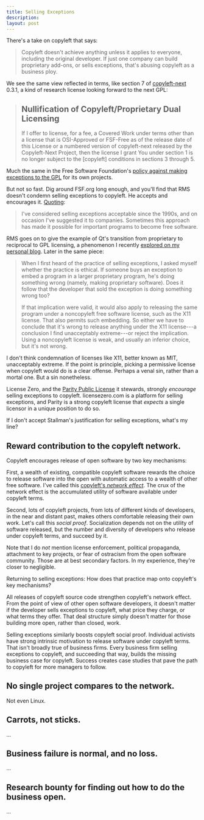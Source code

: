 ```yaml
---
title: Selling Exceptions
description:
layout: post
---
```


There's a take on copyleft that says:

> Copyleft doesn't achieve anything unless it applies to everyone, including the original developer.  If just one company can build proprietary add-ons, or sells exceptions, that's abusing copyleft as a business ploy.

We see the same view reflected in terms, like section 7 of [copyleft-next](https://github.com/copyleft-next/copyleft-next) 0.3.1, a kind of research license looking forward to the next GPL:

> ## Nullification of Copyleft/Proprietary Dual Licensing
>
> If I offer to license, for a fee, a Covered Work under terms other than a license that is OSI-Approved or FSF-Free as of the release date of this License or a numbered version of copyleft-next released by the Copyleft-Next Project, then the license I grant You under section 1 is no longer subject to the [copyleft] conditions in sections 3 through 5.

Much the same in the Free Software Foundation's [policy against making exceptions to the GPL](https://www.gnu.org/philosophy/selling-exceptions.en.html) for its own projects.

But not so fast.  Dig around FSF.org long enough, and you'll find that RMS doesn't condemn selling exceptions to copyleft.  He accepts and encourages it.  [Quoting](https://www.gnu.org/philosophy/selling-exceptions.en.html):

> I've considered selling exceptions acceptable since the 1990s, and on occasion I've suggested it to companies.  Sometimes this approach has made it possible for important programs to become free software.

RMS goes on to give the example of Qt's transition from proprietary to reciprocal to GPL licensing, a phenomenon I recently [explored on my personal blog](https://writing.kemitchell.com/2019/04/06/Stairway-to-Heaven.html).  Later in the same piece:

> When I first heard of the practice of selling exceptions, I asked myself whether the practice is ethical.  If someone buys an exception to embed a program in a larger proprietary program, he's doing something wrong (namely, making proprietary software).  Does it follow that the developer that sold the exception is doing something wrong too?
>
> If that implication were valid, it would also apply to releasing the same program under a noncopyleft free software license, such as the X11 license.  That also permits such embedding.  So either we have to conclude that it's wrong to release anything under the X11 license---a conclusion I find unacceptably extreme---or reject the implication. Using a noncopyleft license is weak, and usually an inferior choice, but it's not wrong.

I don't think condemnation of licenses like X11, better known as MIT, unacceptably extreme.  If the point is principle, picking a permissive license when copyleft would do is a clear offense.  Perhaps a venal sin, rather than a mortal one.  But a sin nonetheless.

License Zero, and the [Parity Public License](https://paritylicense.com) it stewards, strongly _encourage_ selling exceptions to copyleft.  licensezero.com is a platform for selling exceptions, and Parity is a strong copyleft license that _expects_ a single licensor in a unique position to do so.

If I don't accept Stallman's justification for selling exceptions, what's my line?

## Reward contribution to the copyleft network.

Copyleft encourages release of open software by two key mechanisms:

First, a wealth of existing, compatible copyleft software rewards the choice to release software into the open with automatic access to a wealth of other free software.  I've called this [copyleft's _network effect_](https://blog.licensezero.com/2018/05/13/commons-club.html#network).  The crux of the network effect is the accumulated utility of software available under copyleft terms.

Second, lots of copyleft projects, from lots of different kinds of developers, in the near and distant past, makes others comfortable releasing their own work.  Let's call this _social proof_.  Socialization depends not on the utility of software released, but the number and diversity of developers who release under copyleft terms, and succeed by it.

Note that I do _not_ mention license enforcement, political propaganda, attachment to key projects, or fear of ostracism from the open software community.  Those are at best secondary factors.  In my experience, they're closer to negligible.

Returning to selling exceptions:  How does that practice map onto copyleft's key mechanisms?

All releases of copyleft source code strengthen copyleft's network effect.  From the point of view of other open software developers, it doesn't matter if the developer sells exceptions to copyleft, what price they charge, or what terms they offer.  That deal structure simply doesn't matter for those building more open, rather than closed, work.

Selling exceptions similarly boosts copyleft social proof.  Individual activists have strong intrinsic motivation to release software under copyleft terms.  That isn't broadly true of business firms.  Every business firm selling exceptions to copyleft, and succeeding that way, builds the missing business case for copyleft.  Success creates case studies that pave the path to copyleft for more managers to follow.

## No single project compares to the network.

Not even Linux.

## Carrots, not sticks.

...

## Business failure is normal, and no loss.

...

## Research bounty for finding out how to do the business open.

...